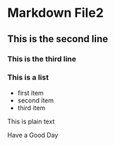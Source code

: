 # Markdown File2
## This is the second line
### This is the third line

### This is a list

* first item
* second item
* third item

This is plain text

Have a Good Day

